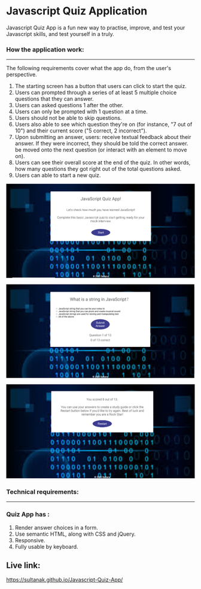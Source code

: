 # Javascript Quiz Application 
Javascript Quiz App is a fun new way to practise, improve, and test your Javascript skills, and test yourself in a truly.


 ### How the application work:
 ------------------------------

The following requirements cover what the app do, from the user's perspective.

1. The starting screen has a button that users can click to start the quiz.
2. Users can prompted through a series of at least 5 multiple choice questions that they can answer.
3. Users can asked questions 1 after the other.
4. Users can only be prompted with 1 question at a time.
5. Users should not be able to skip questions.
6. Users also able to see which question they're on (for instance, "7 out of 10") and their current score ("5 correct, 2 incorrect").
7. Upon submitting an answer, users: receive textual feedback about their answer. If they were incorrect, they should be told the         correct   answer. be moved onto the next question (or interact with an element to move on).
8. Users can see their overall score at the end of the quiz. In other words, how many questions they got right out of the total questions asked.
9. Users can able to start a new quiz.

 ![alt home](https://github.com/SultanaK/Javascript-Quiz-App/blob/master/images/home.png)  
 
 ![alt home](https://github.com/SultanaK/Javascript-Quiz-App/blob/master/images/question.png)  
 
 ![alt home](https://github.com/SultanaK/Javascript-Quiz-App/blob/master/images/result.png)  
 ### Technical requirements:
 -----------------------

### Quiz  App has :

1. Render answer choices in a form.
2. Use semantic HTML, along with CSS and jQuery.
3. Responsive.
4. Fully usable by keyboard.


## Live link:
  https://sultanak.github.io/Javascript-Quiz-App/

